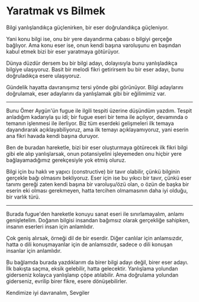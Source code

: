 # Yaratmak vs Bilmek

Bilgi yanlışlandıkça güçlenirken, bir eser doğrulandıkça güçleniyor.

Yani konu bilgi ise, onu bir yere dayandırma çabası o bilgiyi gerçeğe bağlıyor.
Ama konu eser ise, onun kendi başına varoluşunu en başından kabul etmek bizi bir
eser yaratmaya götürüyor.

Dünya düzdür dersem bu bir bilgi adayı, dolayısıyla bunu yanlışladıkça bilgiye
ulaşıyoruz. Basit bir melodi fikri getirirsem bu bir eser adayı, bunu
doğruladıkça esere ulaşıyoruz.

Gündelik hayatta davranışımız tersi yönde gibi görünüyor. Bilgi adaylarını
doğrulamak, eser adaylarını da yanlışlamak gibi bir eğilimimiz var.

---

Bunu Ömer Aygün'ün fugue ile ilgili tespiti üzerine düşündüm yazdım. Tespit
anladığım kadarıyla şu idi; bir fugue eseri bir tema ile açılıyor, devamında o
temanın işlenmesi ile ilerliyor. Biz tüm eserdeki gelişmeleri ilk temaya
dayandırarak açıklayabiliyoruz, ama ilk temayı açıklayamıyoruz, yani eserin ana
fikri havada kendi başına duruyor.

Ben de buradan hareketle, bizi bir eser oluşturmaya götürecek ilk fikri bilgi
gibi ele alıp yanlışlarsak, onun potansiyelini işleyemeden onu hiçbir yere
bağlayamadığımız gerekçesiyle yok etmiş oluruz.

Bilgi için bu haklı ve yapıcı (constructive) bir tavır olabilir, çünkü bilginin
gerçekle bağı olmasını bekliyoruz. Eser için ise bu yıkıcı bir tavır, çünkü eser
tanımı gereği zaten kendi başına bir varoluşu/özü olan, o özün de başka bir
eserin eki olması gerekmeyen, hatta tercihen olmamasının daha iyi olduğu, bir
varlık türü.

---

Burada fugue'den hareketle konuyu sanat eseri ile sınırlamayalım, anlamı
genişletelim. Doğanın bilgisi insandan bağımsız olarak gerçekliğe sahipken,
insanın eserleri insan için anlamlıdır.

Çok geniş alırsak, örneği dil de bir eserdir. Diğer canlılar için anlamsızdır,
hatta o dili konuşmayanlar için de anlamsızdır, sadece o dili konuşan insanlar
için anlamlıdır.

Bu bağlamda burada yazdıklarım da birer bilgi adayı değil, birer eser adayı. İlk
bakışta saçma, eksik gelebilir, hatta gelecektir. Yanlışlama yolundan giderseniz
kolayca yanlışlanıp çöpe atılabilir. Ama doğrulama yolundan giderseniz, evrilip
birer fikre, esere dönüşebilirler.

Kendimize iyi davranalım,
Sevgiler
